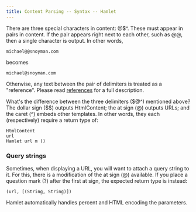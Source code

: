 ```yaml
---
title: Content Parsing -- Syntax -- Hamlet
---
```

There are three special characters in content: @$^. These must appear in pairs in content. If the pair appears right next to each other, such as @@, then a single character is output. In other words,

    michael@@snoyman.com

becomes

    michael@snoyman.com

Otherwise, any text between the pair of delimiters is treated as a "reference". Please read [references](references.html) for a full description.

What's the difference between the three delimiters (&#36;@^) mentioned above? The dollar sign ($$) outputs HtmlContent; the at sign (@) outputs URLs; and the caret (^) embeds other templates. In other words, they each (respectively) require a return type of:

    HtmlContent
    url
    Hamlet url m ()

### Query strings

Sometimes, when displaying a URL, you will want to attach a query string to it. For this, there is a modification of the at sign (@) available. If you place a question mark (?) after the first at sign, the expected return type is instead:

    (url, [(String, String)])

Hamlet automatically handles percent and HTML encoding the parameters.
